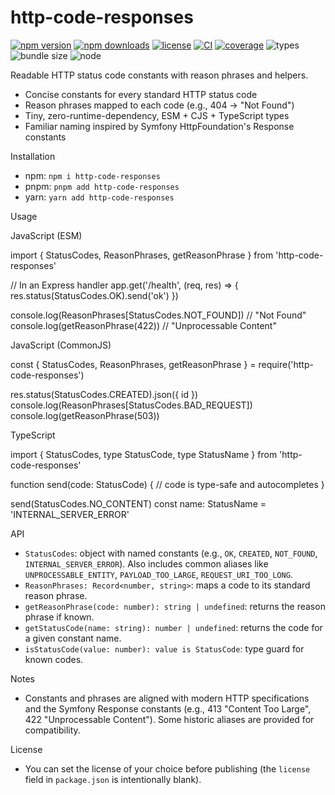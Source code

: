 # http-code-responses

[![npm version](https://img.shields.io/npm/v/http-code-responses)](https://www.npmjs.com/package/http-code-responses)
[![npm downloads](https://img.shields.io/npm/dm/http-code-responses)](https://www.npmjs.com/package/http-code-responses)
[![license](https://img.shields.io/npm/l/http-code-responses)](https://github.com/iamgerwin/http-code-responses#license)
[![CI](https://github.com/iamgerwin/http-code-responses/actions/workflows/ci.yml/badge.svg)](https://github.com/iamgerwin/http-code-responses/actions/workflows/ci.yml)
[![coverage](https://codecov.io/gh/iamgerwin/http-code-responses/branch/main/graph/badge.svg)](https://codecov.io/gh/iamgerwin/http-code-responses)
![types](https://img.shields.io/npm/types/http-code-responses)
![bundle size](https://img.shields.io/bundlephobia/minzip/http-code-responses)
![node](https://img.shields.io/node/v/http-code-responses)

Readable HTTP status code constants with reason phrases and helpers.

- Concise constants for every standard HTTP status code
- Reason phrases mapped to each code (e.g., 404 → "Not Found")
- Tiny, zero-runtime-dependency, ESM + CJS + TypeScript types
- Familiar naming inspired by Symfony HttpFoundation's Response constants

Installation

- npm: `npm i http-code-responses`
- pnpm: `pnpm add http-code-responses`
- yarn: `yarn add http-code-responses`

Usage

JavaScript (ESM)

import { StatusCodes, ReasonPhrases, getReasonPhrase } from 'http-code-responses'

// In an Express handler
app.get('/health', (req, res) => {
  res.status(StatusCodes.OK).send('ok')
})

console.log(ReasonPhrases[StatusCodes.NOT_FOUND]) // "Not Found"
console.log(getReasonPhrase(422)) // "Unprocessable Content"

JavaScript (CommonJS)

const { StatusCodes, ReasonPhrases, getReasonPhrase } = require('http-code-responses')

res.status(StatusCodes.CREATED).json({ id })
console.log(ReasonPhrases[StatusCodes.BAD_REQUEST])
console.log(getReasonPhrase(503))

TypeScript

import { StatusCodes, type StatusCode, type StatusName } from 'http-code-responses'

function send(code: StatusCode) {
  // code is type-safe and autocompletes
}

send(StatusCodes.NO_CONTENT)
const name: StatusName = 'INTERNAL_SERVER_ERROR'

API

- `StatusCodes`: object with named constants (e.g., `OK`, `CREATED`, `NOT_FOUND`, `INTERNAL_SERVER_ERROR`). Also includes common aliases like `UNPROCESSABLE_ENTITY`, `PAYLOAD_TOO_LARGE`, `REQUEST_URI_TOO_LONG`.
- `ReasonPhrases: Record<number, string>`: maps a code to its standard reason phrase.
- `getReasonPhrase(code: number): string | undefined`: returns the reason phrase if known.
- `getStatusCode(name: string): number | undefined`: returns the code for a given constant name.
- `isStatusCode(value: number): value is StatusCode`: type guard for known codes.

Notes

- Constants and phrases are aligned with modern HTTP specifications and the Symfony Response constants (e.g., 413 "Content Too Large", 422 "Unprocessable Content"). Some historic aliases are provided for compatibility.

License

- You can set the license of your choice before publishing (the `license` field in `package.json` is intentionally blank).

